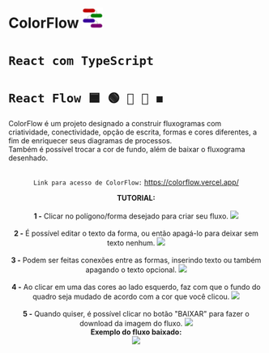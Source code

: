 # ColorFlow <img src="https://github.com/IgorBandeira/ColorFlow/blob/main/public/colorflow_icon.png" alt="ColorFlow" width="40" />

# `React com TypeScript`
# `React Flow 🟦 🟢 🔶 🔺 ◼️`
ColorFlow é um projeto designado a construir fluxogramas com criatividade, conectividade, opção de escrita, formas e cores diferentes, a fim de enriquecer seus diagramas de processos. 
<br>
Também é possível trocar a cor de fundo, além de baixar o fluxograma desenhado.
<br><br>
<div align="center">
  
`Link para acesso de ColorFlow:` https://colorflow.vercel.app/

<div/>
<div align="center"><strong>TUTORIAL:</strong></div>
<br>
<strong>1 -</strong> Clicar no polígono/forma desejado para criar seu fluxo.
 <img src="https://github.com/IgorBandeira/ColorFlow/assets/106918230/d54608d6-aefe-4d27-8178-f9b6d7588cd0"/>
 <br><br>
 <strong>2 -</strong> É possível editar o texto da forma, ou então apagá-lo para deixar sem texto nenhum.
  <img src="https://github.com/IgorBandeira/ColorFlow/assets/106918230/3972efaf-9d99-40cb-947d-53be0e582d9a"/>
 <br><br>
 <strong>3 -</strong> Podem ser feitas conexões entre as formas, inserindo texto ou também apagando o texto opcional.
 <img src="https://github.com/IgorBandeira/ColorFlow/assets/106918230/b52f6e9c-92b5-455d-b742-0c09e969c9c0"/>
 <br><br>
 <strong>4 -</strong> Ao clicar em uma das cores ao lado esquerdo, faz com que o fundo do quadro seja mudado de acordo com a cor que você clicou.
 <img src="https://github.com/IgorBandeira/ColorFlow/assets/106918230/b9e9c6a4-3252-40e0-81a1-64d94e01049b"/>
 <br><br>
 <strong>5 -</strong> Quando quiser, é possível clicar no botão "BAIXAR" para fazer o download da imagem do fluxo.
  <img src="https://github.com/IgorBandeira/ColorFlow/assets/106918230/282e4854-efb5-4941-936c-afdb48db461d"/>
  <br> <div align="center"><strong>Exemplo do fluxo baixado:</strong></div>
    <img src="https://github.com/IgorBandeira/ColorFlow/assets/106918230/24835808-74b1-4ace-9a68-4a83e3de69a8"/>








